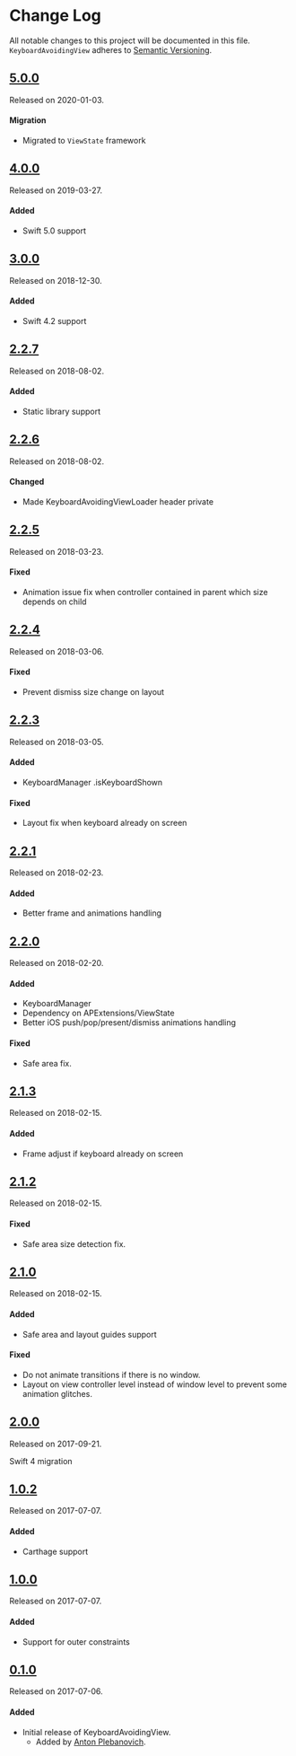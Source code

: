 # Change Log
All notable changes to this project will be documented in this file.
`KeyboardAvoidingView` adheres to [Semantic Versioning](http://semver.org/).


## [5.0.0](https://github.com/APUtils/KeyboardAvoidingView/releases/tag/5.0.0)
Released on 2020-01-03.

#### Migration
- Migrated to `ViewState` framework


## [4.0.0](https://github.com/APUtils/KeyboardAvoidingView/releases/tag/4.0.0)
Released on 2019-03-27.

#### Added
- Swift 5.0 support


## [3.0.0](https://github.com/APUtils/KeyboardAvoidingView/releases/tag/3.0.0)
Released on 2018-12-30.

#### Added
- Swift 4.2 support


## [2.2.7](https://github.com/APUtils/KeyboardAvoidingView/releases/tag/2.2.7)
Released on 2018-08-02.

#### Added
- Static library support


## [2.2.6](https://github.com/APUtils/KeyboardAvoidingView/releases/tag/2.2.6)
Released on 2018-08-02.

#### Changed
- Made KeyboardAvoidingViewLoader header private


## [2.2.5](https://github.com/APUtils/KeyboardAvoidingView/releases/tag/2.2.5)
Released on 2018-03-23.

#### Fixed
- Animation issue fix when controller contained in parent which size depends on child


## [2.2.4](https://github.com/APUtils/KeyboardAvoidingView/releases/tag/2.2.4)
Released on 2018-03-06.

#### Fixed
- Prevent dismiss size change on layout


## [2.2.3](https://github.com/APUtils/KeyboardAvoidingView/releases/tag/2.2.3)
Released on 2018-03-05.

#### Added
- KeyboardManager .isKeyboardShown

#### Fixed
- Layout fix when keyboard already on screen


## [2.2.1](https://github.com/APUtils/KeyboardAvoidingView/releases/tag/2.2.1)
Released on 2018-02-23.

#### Added
- Better frame and animations handling


## [2.2.0](https://github.com/APUtils/KeyboardAvoidingView/releases/tag/2.2.0)
Released on 2018-02-20.

#### Added
- KeyboardManager
- Dependency on APExtensions/ViewState
- Better iOS push/pop/present/dismiss animations handling

#### Fixed
- Safe area fix.


## [2.1.3](https://github.com/APUtils/KeyboardAvoidingView/releases/tag/2.1.3)
Released on 2018-02-15.

#### Added
- Frame adjust if keyboard already on screen


## [2.1.2](https://github.com/APUtils/KeyboardAvoidingView/releases/tag/2.1.2)
Released on 2018-02-15.

#### Fixed
- Safe area size detection fix.


## [2.1.0](https://github.com/APUtils/KeyboardAvoidingView/releases/tag/2.1.0)
Released on 2018-02-15.

#### Added
- Safe area and layout guides support

#### Fixed
- Do not animate transitions if there is no window.
- Layout on view controller level instead of window level to prevent some animation glitches.


## [2.0.0](https://github.com/APUtils/KeyboardAvoidingView/releases/tag/2.0.0)
Released on 2017-09-21.

Swift 4 migration


## [1.0.2](https://github.com/APUtils/KeyboardAvoidingView/releases/tag/1.0.2)
Released on 2017-07-07.

#### Added
- Carthage support


## [1.0.0](https://github.com/APUtils/KeyboardAvoidingView/releases/tag/1.0.0)
Released on 2017-07-07.

#### Added
- Support for outer constraints
  

## [0.1.0](https://github.com/APUtils/KeyboardAvoidingView/releases/tag/0.1.0)
Released on 2017-07-06.

#### Added
- Initial release of KeyboardAvoidingView.
  - Added by [Anton Plebanovich](https://github.com/anton-plebanovich).
